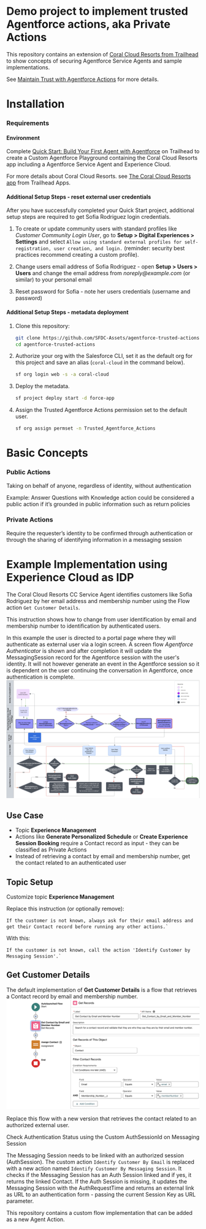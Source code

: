# Demo project to implement trusted Agentforce actions, aka Private Actions

This repository contains an extension of [Coral Cloud Resorts from Trailhead](https://trailhead.salesforce.com/content/learn/projects/quick-start-build-your-first-agent-with-agentforce) to show concepts of securing Agentforce Service Agents and sample implementations.

See [Maintain Trust with Agentforce Actions](https://help.salesforce.com/s/articleView?language=en_US&id=service.service_agentforce_trusted_private_actions.htm&type=5) for more details.

# Installation

### Requirements

#### Environment

Complete [Quick Start: Build Your First Agent with Agentforce](https://trailhead.salesforce.com/content/learn/projects/quick-start-build-your-first-agent-with-agentforce) on Trailhead to create a Custom Agentforce Playground containing the Coral Cloud Resorts app including a Agentforce Service Agent and Experience Cloud.

For more details about Coral Cloud Resorts. see [The Coral Cloud Resorts app](https://github.com/trailheadapps/coral-cloud) from Trailhead Apps.

#### Additional Setup Steps - reset external user credentials

After you have successfully completed your Quick Start project, additional setup steps are required to get Sofia Rodriguez login credentials.

1. To create or update community users with standard profiles like _Customer Community Login User_, go to **Setup > Digital Experiences > Settings** and select `Allow using standard external profiles for self-registration, user creation, and login.` (reminder: security best practices recommend creating a custom profile).

1. Change users email address of Sofia Rodriguez - open **Setup > Users > Users** and change the email address from _noreply@example.com_ (or similar) to your personal email

1. Reset password for Sofia - note her users credentials (username and password)

#### Additional Setup Steps - metadata deployment

1. Clone this repository:

   ```bash
   git clone https://github.com/SFDC-Assets/agentforce-trusted-actions
   cd agentforce-trusted-actions
   ```

1. Authorize your org with the Salesforce CLI, set it as the default org for this project and save an alias (`coral-cloud` in the command below).

   ```bash
   sf org login web -s -a coral-cloud
   ```

1. Deploy the metadata.

   ```bash
   sf project deploy start -d force-app
   ```

1. Assign the Trusted Agentforce Actions permission set to the default user.

   ```bash
   sf org assign permset -n Trusted_Agentforce_Actions
   ```

# Basic Concepts

### Public Actions

Taking on behalf of anyone, regardless of identity, without authentication

Example:
Answer Questions with Knowledge action could be considered a public action if it’s grounded in public information such as return policies

### Private Actions

Require the requester’s identity to be confirmed through authentication or through the sharing of identifying information in a messaging session

# Example Implementation using Experience Cloud as IDP

The Coral Cloud Resorts CC Service Agent identifies customers like Sofia Rodriguez by her email address and membership number using the Flow action `Get Customer Details`.

This instruction shows how to change from user identification by email and membership number to identification by authenticated users.

In this example the user is directed to a portal page where they will authenticate as external user via a login screen. A screen flow _Agentforce Authenticator_ is shown and after completion it will update the MessagingSession record for the Agentforce session with the user's identity. It will not however generate an event in the Agentforce session so it is dependent on the user continuing the conversation in Agentforce, once authentication is complete.
![Example Implementation .](/images/service_agentforce_flow_chart.png)

## Use Case

- Topic **Experience Management**
- Actions like **Generate Personalized Schedule** or **Create Experience Session Booking** require a Contact record as input - they can be classified as Private Actions
- Instead of retrieving a contact by email and membership number, get the contact related to an authenticated user

## Topic Setup

Customize topic **Experience Management**

Replace this instruction (or optionally remove):

```
If the customer is not known, always ask for their email address and get their Contact record before running any other actions.`
```

With this:

```
If the customer is not known, call the action 'Identify Customer by Messaging Session'.`
```

## Get Customer Details

The default implementation of **Get Customer Details** is a flow that retrieves a Contact record by email and membership number.
![Get Customer Details V1](/images/get_customer_details_v1.png)

Replace this flow with a new version that retrieves the contact related to an authorized external user.

Check Authentication Status using the Custom AuthSessionId on Messaging Session

The Messaging Session needs to be linked with an authorized session (AuthSession).
The custom action `Identify Customer By Email` is replaced with a new action named `Identify Customer By Messaging Session`.
It checks if the Messaging Session has an Auth Session linked and if yes, it returns the linked Contact.
If the Auth Session is missing, it updates the Messaging Session with the AuthRequestTime and returns an external link as URL to an authentication form - passing the current Session Key as URL parameter.

This repository contains a custom flow implementation that can be added as a new Agent Action.
